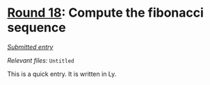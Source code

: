# [Round 18](https://cg.esolangs.gay/18/): Compute the fibonacci sequence

[*Submitted entry*](https://cg.esolangs.gay/18/#11)

*Relevant files:* `Untitled`

This is a quick entry. It is written in Ly.
